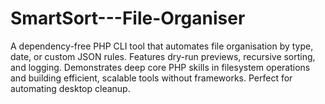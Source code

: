 # SmartSort---File-Organiser
A dependency-free PHP CLI tool that automates file organisation by type, date, or custom JSON rules. Features dry-run previews, recursive sorting, and logging. Demonstrates deep core PHP skills in filesystem operations and building efficient, scalable tools without frameworks. Perfect for automating desktop cleanup.
